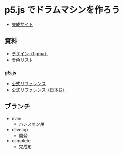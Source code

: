 # p5.js でドラムマシンを作ろう

- [完成サイト](https://drum-machine-hands-on.vercel.app/)

## 資料

- [デザイン（figma）](https://www.figma.com/design/8d4SGsU4Y1bpFQmreDhfWG/2024%2F10%2F19-%E3%83%8F%E3%83%B3%E3%82%BA%E3%82%AA%E3%83%B3-%E3%83%89%E3%83%A9%E3%83%A0%E3%83%9E%E3%82%B7%E3%83%B3?node-id=0-1&t=xdLsuuY3aTSb83oh-1)
- [音色リスト](https://ydm-01.vercel.app/music-list/)

### p5.js

- [公式リファレンス](https://p5js.org/reference/)
- [公式リファレンス（日本語）](https://p5js-ja.pages.dev/reference/)

## ブランチ

- main
  - ハンズオン用
- develop
  - 開発
- complete
  - 完成形
